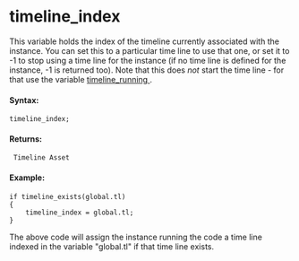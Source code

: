 # timeline_index

This variable holds the index of the timeline currently associated with
the instance. You can set this to a particular time line to use that
one, or set it to -1 to stop using a time line for the instance (if no
time line is defined for the instance, -1 is returned too). Note that
this does *not* start the time line - for that use the variable [
timeline_running ](timeline_running) .

#### Syntax:

``` gml
timeline_index;
```

#### Returns:

``` gml
 Timeline Asset
```

#### Example:

``` gml
if timeline_exists(global.tl)
{
    timeline_index = global.tl;
}
```

The above code will assign the instance running the code a time line
indexed in the variable "global.tl" if that time line exists.

